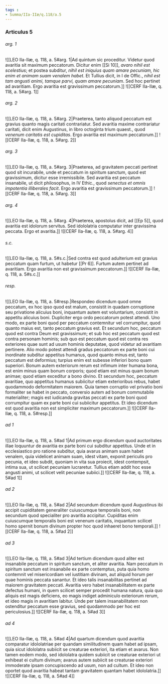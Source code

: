 ```yaml
---
tags : 
- Summa/IIa-IIæ/q.118/a.5
---
```


### Articulus 5

###### arg. 1
![[LEO IIa-IIæ, q. 118, a. 5#arg. 1|Ad quintum sic proceditur. Videtur quod avaritia sit maximum peccatorum. Dicitur enim [[Si 10]], *avaro nihil est scelestius*; et postea subditur, *nihil est iniquius quam amare pecuniam, hic enim et animam suam venalem habet*. Et Tullius dicit, in I de Offic., *nihil est tam angusti animi, tamque parvi, quam amare pecuniam*. Sed hoc pertinet ad avaritiam. Ergo avaritia est gravissimum peccatorum.]]
![[CERF IIa-IIæ, q. 118, a. 5#arg. 1]]

###### arg. 2
![[LEO IIa-IIæ, q. 118, a. 5#arg. 2|Praeterea, tanto aliquod peccatum est gravius quanto magis caritati contrariatur. Sed avaritia maxime contrariatur caritati, dicit enim Augustinus, in libro octoginta trium quaest., quod *venenum caritatis est cupiditas*. Ergo avaritia est maximum peccatorum.]]
![[CERF IIa-IIæ, q. 118, a. 5#arg. 2]]

###### arg. 3
![[LEO IIa-IIæ, q. 118, a. 5#arg. 3|Praeterea, ad gravitatem peccati pertinet quod sit incurabile, unde et peccatum in spiritum sanctum, quod est gravissimum, dicitur esse irremissibile. Sed avaritia est peccatum insanabile, ut dicit philosophus, in IV Ethic., quod *senectus et omnis impotentia illiberales facit*. Ergo avaritia est gravissimum peccatorum.]]
![[CERF IIa-IIæ, q. 118, a. 5#arg. 3]]

###### arg. 4
![[LEO IIa-IIæ, q. 118, a. 5#arg. 4|Praeterea, apostolus dicit, ad [[Ep 5]], quod avaritia est idolorum servitus. Sed idololatria computatur inter gravissima peccata. Ergo et avaritia.]]
![[CERF IIa-IIæ, q. 118, a. 5#arg. 4]]

###### s.c.
![[LEO IIa-IIæ, q. 118, a. 5#s.c.|Sed contra est quod adulterium est gravius peccatum quam furtum, ut habetur [[Pr 6]]. Furtum autem pertinet ad avaritiam. Ergo avaritia non est gravissimum peccatorum.]]
![[CERF IIa-IIæ, q. 118, a. 5#s.c.]]

###### resp.
![[LEO IIa-IIæ, q. 118, a. 5#resp.|Respondeo dicendum quod omne peccatum, ex hoc ipso quod est malum, consistit in quadam corruptione seu privatione alicuius boni, inquantum autem est voluntarium, consistit in appetitu alicuius boni. Dupliciter ergo ordo peccatorum potest attendi. Uno modo, ex parte boni quod per peccatum contemnitur vel corrumpitur, quod quanto maius est, tanto peccatum gravius est. Et secundum hoc, peccatum quod est contra Deum est gravissimum; et sub hoc est peccatum quod est contra personam hominis; sub quo est peccatum quod est contra res exteriores quae sunt ad usum hominis deputatae, quod videtur ad avaritiam pertinere. Alio modo potest attendi gradus peccatorum ex parte boni cui inordinate subditur appetitus humanus, quod quanto minus est, tanto peccatum est deformius; turpius enim est subesse inferiori bono quam superiori. Bonum autem exteriorum rerum est infimum inter humana bona, est enim minus quam bonum corporis; quod etiam est minus quam bonum animae; quod etiam exceditur a bono divino. Et secundum hoc, peccatum avaritiae, quo appetitus humanus subiicitur etiam exterioribus rebus, habet quodammodo deformitatem maiorem. Quia tamen corruptio vel privatio boni formaliter se habet in peccato, conversio autem ad bonum commutabile materialiter; magis est iudicanda gravitas peccati ex parte boni quod corrumpitur quam ex parte boni cui subiicitur appetitus. Et ideo dicendum est quod avaritia non est simpliciter maximum peccatorum.]]
![[CERF IIa-IIæ, q. 118, a. 5#resp.]]

###### ad 1
![[LEO IIa-IIæ, q. 118, a. 5#ad 1|Ad primum ergo dicendum quod auctoritates illae loquuntur de avaritia ex parte boni cui subditur appetitus. Unde et in ecclesiastico pro ratione subditur, quia avarus animam suam habet venalem, quia videlicet animam suam, idest vitam, exponit periculis pro pecunia, et ideo subdit, quoniam in vita sua proiecit, idest contempsit, intima sua, ut scilicet pecuniam lucraretur. Tullius etiam addit hoc esse angusti animi, ut scilicet velit pecuniae subiici.]]
![[CERF IIa-IIæ, q. 118, a. 5#ad 1]]

###### ad 2
![[LEO IIa-IIæ, q. 118, a. 5#ad 2|Ad secundum dicendum quod Augustinus ibi accipit cupiditatem generaliter cuiuscumque temporalis boni, non secundum quod specialiter pro avaritia accipitur. Cupiditas enim cuiuscumque temporalis boni est venenum caritatis, inquantum scilicet homo spernit bonum divinum propter hoc quod inhaeret bono temporali.]]
![[CERF IIa-IIæ, q. 118, a. 5#ad 2]]

###### ad 3
![[LEO IIa-IIæ, q. 118, a. 5#ad 3|Ad tertium dicendum quod aliter est insanabile peccatum in spiritum sanctum, et aliter avaritia. Nam peccatum in spiritum sanctum est insanabile ex parte contemptus, puta quia homo contemnit vel misericordiam vel iustitiam divinam, aut aliquid horum per quae hominis peccata sanantur. Et ideo talis insanabilitas pertinet ad maiorem gravitatem peccati. Avaritia vero habet insanabilitatem ex parte defectus humani, in quem scilicet semper procedit humana natura, quia quo aliquis est magis deficiens, eo magis indiget adminiculo exteriorum rerum, et ideo magis in avaritiam labitur. Unde per talem insanabilitatem non ostenditur peccatum esse gravius, sed quodammodo per hoc est periculosius.]]
![[CERF IIa-IIæ, q. 118, a. 5#ad 3]]

###### ad 4
![[LEO IIa-IIæ, q. 118, a. 5#ad 4|Ad quartum dicendum quod avaritia comparatur idololatriae per quandam similitudinem quam habet ad ipsam, quia sicut idololatra subiicit se creaturae exteriori, ita etiam et avarus. Non tamen eodem modo, sed idololatra quidem subiicit se creaturae exteriori ut exhibeat ei cultum divinum; avarus autem subiicit se creaturae exteriori immoderate ipsam concupiscendo ad usum, non ad cultum. Et ideo non oportet quod avaritia habeat tantam gravitatem quantam habet idololatria.]]
![[CERF IIa-IIæ, q. 118, a. 5#ad 4]]

